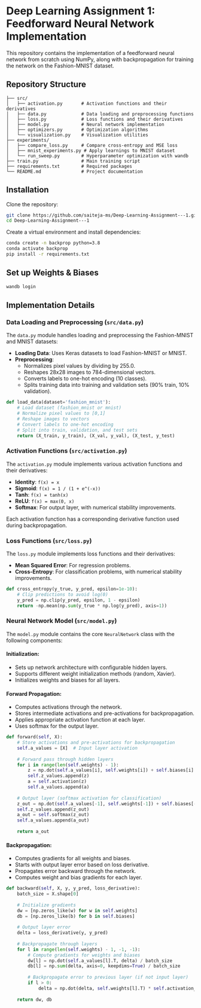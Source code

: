 # Deep Learning Assignment 1: Feedforward Neural Network Implementation

This repository contains the implementation of a feedforward neural network from scratch using NumPy, along with backpropagation for training the network on the Fashion-MNIST dataset.

## Repository Structure

```
├── src/
│   ├── activation.py       # Activation functions and their derivatives
│   ├── data.py             # Data loading and preprocessing functions
│   ├── loss.py             # Loss functions and their derivatives
│   ├── model.py            # Neural network implementation
│   ├── optimizers.py       # Optimization algorithms
│   └── visualization.py    # Visualization utilities
├── experiments/
│   ├── compare_loss.py     # Compare cross-entropy and MSE loss
│   ├── mnist_experiments.py # Apply learnings to MNIST dataset
│   └── run_sweep.py        # Hyperparameter optimization with wandb
├── train.py                # Main training script
├── requirements.txt        # Required packages
└── README.md               # Project documentation
```

## Installation

Clone the repository:

```bash
git clone https://github.com/saiteja-ms/Deep-Learning-Assignment---1.git
cd Deep-Learning-Assignment---1
```

Create a virtual environment and install dependencies:

```bash
conda create -n backprop python=3.8
conda activate backprop
pip install -r requirements.txt
```

## Set up Weights & Biases

```bash
wandb login
```

## Implementation Details

### Data Loading and Preprocessing (`src/data.py`)

The `data.py` module handles loading and preprocessing the Fashion-MNIST and MNIST datasets:

- **Loading Data**: Uses Keras datasets to load Fashion-MNIST or MNIST.
- **Preprocessing**:
  - Normalizes pixel values by dividing by 255.0.
  - Reshapes 28x28 images to 784-dimensional vectors.
  - Converts labels to one-hot encoding (10 classes).
  - Splits training data into training and validation sets (90% train, 10% validation).

```python
def load_data(dataset='fashion_mnist'):
    # Load dataset (fashion_mnist or mnist)
    # Normalize pixel values to [0,1]
    # Reshape images to vectors
    # Convert labels to one-hot encoding
    # Split into train, validation, and test sets
    return (X_train, y_train), (X_val, y_val), (X_test, y_test)
```

### Activation Functions (`src/activation.py`)

The `activation.py` module implements various activation functions and their derivatives:

- **Identity**: `f(x) = x`
- **Sigmoid**: `f(x) = 1 / (1 + e^(-x))`
- **Tanh**: `f(x) = tanh(x)`
- **ReLU**: `f(x) = max(0, x)`
- **Softmax**: For output layer, with numerical stability improvements.

Each activation function has a corresponding derivative function used during backpropagation.

### Loss Functions (`src/loss.py`)

The `loss.py` module implements loss functions and their derivatives:

- **Mean Squared Error**: For regression problems.
- **Cross-Entropy**: For classification problems, with numerical stability improvements.

```python
def cross_entropy(y_true, y_pred, epsilon=1e-10):
    # Clip predictions to avoid log(0)
    y_pred = np.clip(y_pred, epsilon, 1 - epsilon)
    return -np.mean(np.sum(y_true * np.log(y_pred), axis=1))
```

### Neural Network Model (`src/model.py`)

The `model.py` module contains the core `NeuralNetwork` class with the following components:

#### Initialization:
- Sets up network architecture with configurable hidden layers.
- Supports different weight initialization methods (random, Xavier).
- Initializes weights and biases for all layers.

#### Forward Propagation:
- Computes activations through the network.
- Stores intermediate activations and pre-activations for backpropagation.
- Applies appropriate activation function at each layer.
- Uses softmax for the output layer.

```python
def forward(self, X):
    # Store activations and pre-activations for backpropagation
    self.a_values = [X]  # Input layer activation
    
    # Forward pass through hidden layers
    for i in range(len(self.weights) - 1):
        z = np.dot(self.a_values[i], self.weights[i]) + self.biases[i]
        self.z_values.append(z)
        a = self.activation(z)
        self.a_values.append(a)
    
    # Output layer (softmax activation for classification)
    z_out = np.dot(self.a_values[-1], self.weights[-1]) + self.biases[-1]
    self.z_values.append(z_out)
    a_out = self.softmax(z_out)
    self.a_values.append(a_out)
    
    return a_out
```

#### Backpropagation:
- Computes gradients for all weights and biases.
- Starts with output layer error based on loss derivative.
- Propagates error backward through the network.
- Computes weight and bias gradients for each layer.

```python
def backward(self, X, y, y_pred, loss_derivative):
    batch_size = X.shape[0]
    
    # Initialize gradients
    dw = [np.zeros_like(w) for w in self.weights]
    db = [np.zeros_like(b) for b in self.biases]
    
    # Output layer error
    delta = loss_derivative(y, y_pred)
    
    # Backpropagate through layers
    for l in range(len(self.weights) - 1, -1, -1):
        # Compute gradients for weights and biases
        dw[l] = np.dot(self.a_values[l].T, delta) / batch_size
        db[l] = np.sum(delta, axis=0, keepdims=True) / batch_size
        
        # Backpropagate error to previous layer (if not input layer)
        if l > 0:
            delta = np.dot(delta, self.weights[l].T) * self.activation_derivative(self.z_values[l-1])
    
    return dw, db
```
